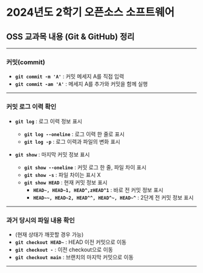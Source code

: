 # 2024년도 2학기 오픈소스 소프트웨어
## OSS 교과목 내용 (Git & GitHub) 정리

---

### 커밋(commit)

- **`git commit -m 'A'`** : 커밋 메세지 A를 직접 입력
- **`git commit -am 'A'`** : 메세지 A를 추가와 커밋을 함께 실행

---

### 커밋 로그 이력 확인

- **`git log`** : 로그 이력 정보 표시
   - **`git log --oneline`** : 로그 이력 한 줄로 표시
   - **`git log -p`** : 로그 이력과 파일의 변화 표시

- **`git show`** : 마지막 커밋 정보 표시
   - **`git show --oneline`** : 커밋 로그 한 줄, 파일 차이 표시
   - **`git show -s`** : 파일 차이는 표시 X
   - **`git show HEAD`** : 현재 커밋 정보 표시
      - **`HEAD~, HEAD~1, HEAD^,zHEAD^1`** : 바로 전 커밋 정보 표시
      - **`HEAD~~, HEAD~2, HEAD^^, HEAD^~, HEAD~^`** : 2단계 전 커밋 정보 표시

---

### 과거 당시의 파일 내용 확인

- (현재 상태가 깨끗할 경우 가능)
- **`git checkout HEAD~`** : HEAD 이전 커밋으로 이동
- **`git checkout -`** : 이전 checkout으로 이동
- **`git checkout main`** : 브랜치의 마지막 커밋으로 이동

---
